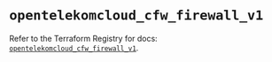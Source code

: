 # `opentelekomcloud_cfw_firewall_v1`

Refer to the Terraform Registry for docs: [`opentelekomcloud_cfw_firewall_v1`](https://registry.terraform.io/providers/opentelekomcloud/opentelekomcloud/1.36.43/docs/resources/cfw_firewall_v1).
